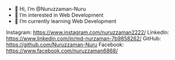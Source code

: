 - 👋 Hi, I’m @Nuruzzaman-Nuru
- 👀 I’m interested in Web Development 
- 🌱 I’m currently learning Web Development

Instagram: https://www.instagram.com/nuruzzaman2222/
LinkedIn: https://www.linkedin.com/in/md-nurzaman-7b9858262/
GitHub: https://github.com/Nuruzzaman-Nuru
Facebook: https://www.facebook.com/nuruzzaman6868/
